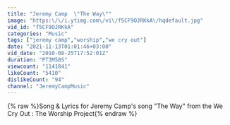 ```yaml
---
title: "Jeremy Camp  \"The Way\""
image: "https:\/\/i.ytimg.com\/vi\/f5CF9OJRKkA\/hqdefault.jpg"
vid_id: "f5CF9OJRKkA"
categories: "Music"
tags: ["jeremy camp","worship","we cry out"]
date: "2021-11-13T01:01:46+03:00"
vid_date: "2010-08-25T17:52:01Z"
duration: "PT3M58S"
viewcount: "1141841"
likeCount: "5410"
dislikeCount: "94"
channel: "JeremyCampMusic"
---
```

{% raw %}Song &amp; Lyrics for Jeremy Camp's song &quot;The Way&quot; from the We Cry Out : The Worship Project{% endraw %}
